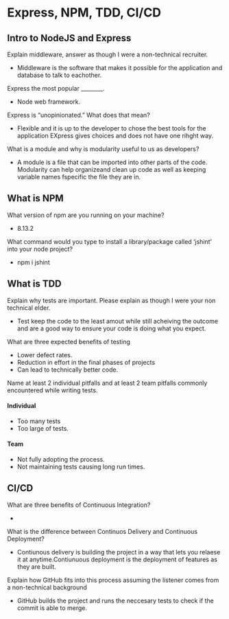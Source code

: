 # Express, NPM, TDD, CI/CD

## Intro to NodeJS and Express

Explain middleware, answer as though I were a non-technical recruiter.

- Middleware is the software that makes it possible for the application and database to talk to eachother.  

Express the most popular ________.

- Node web framework.

Express is “unopinionated.” What does that mean?

- Flexible and it is up to the developer to chose the best tools for the application EXpress gives choices and does not have one rihght way.

What is a module and why is modularity useful to us as developers?

- A module is a file that can be imported into other parts of the code. Modularity can help organizeand clean up code as well as keeping variable names fspecific the file they are in.

## What is NPM

What version of npm are you running on your machine?

- 8.13.2

What command would you type to install a library/package called ‘jshint’ into your node project?

- npm i jshint

## What is TDD

Explain why tests are important. Please explain as though I were your non technical elder.

- Test keep the code to the least amout while still acheiving the outcome and are a good way to ensure your code is doing what you expect.

What are three expected benefits of testing

- Lower defect rates.
- Reduction in effort in the final phases of projects
- Can lead to technically better code.

Name at least 2 individual pitfalls and at least 2 team pitfalls commonly encountered while writing tests.

#### **Individual**

- Too many tests
- Too large of tests.

#### **Team**

- Not fully adopting the process.
- Not maintaining tests causing long run times.

## CI/CD

What are three benefits of Continuous Integration?

-

What is the difference between Continuos Delivery and Continuous Deployment?

- Contiunous delivery is building the project in a way that lets you relaese it at anytime.Contiunuous deployment is the deployment of features as they are built.

Explain how GitHub fits into this process assuming the listener comes from a non-technical background

- GitHub builds the project and runs the neccesary tests to check if the commit is able to merge.
